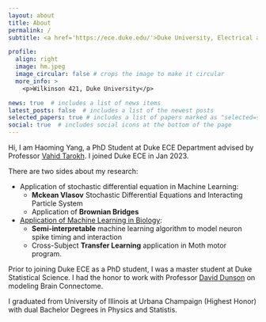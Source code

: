 ```yaml
---
layout: about
title: About
permalink: /
subtitle: <a href='https://ece.duke.edu/'>Duke University, Electrical and Computer Engineering</a>. 

profile:
  align: right
  image: hm.jpeg
  image_circular: false # crops the image to make it circular
  more_info: >
    <p>Wilkinson 421, Duke University</p>

news: true  # includes a list of news items
latest_posts: false  # includes a list of the newest posts
selected_papers: true # includes a list of papers marked as "selected={true}"
social: true  # includes social icons at the bottom of the page
---
```


Hi, I am Haoming Yang, a PhD Student at Duke ECE Department advised by Professor [Vahid Tarokh](https://en.wikipedia.org/wiki/Vahid_Tarokh). I joined Duke ECE in Jan 2023. 

There are two sides about my research:
* Application of stochastic differential equation in Machine Learning: 
  * **Mckean Vlasov** Stochastic Differential Equations and Interacting Particle System
  * Application of **Brownian Bridges**
* [Application of Machine Learning in Biology](https://sites.gatech.edu/flap-muri/): 
  * **Semi-interpretable** machine learning algorithm to model neuron spike timing and interaction
  * Cross-Subject **Transfer Learning** application in Moth motor program. 

Prior to joining Duke ECE as a PhD student, I was a master student at Duke Statistical Science. I had the honor to work with Professor [David Dunson](https://scholar.google.co.uk/citations?view_op=list_works&hl=en&hl=en&user=KwEOawwAAAAJ&pagesize=80&sortby=pubdate) on modeling Brain Connectome. 

I graduated from University of Illinois at Urbana Champaign (Highest Honor) with dual Bachelor Degrees in Physics and Statistis.